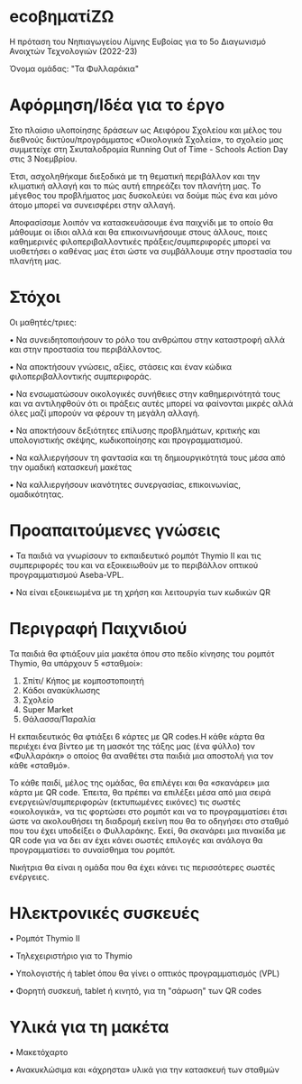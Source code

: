 # ecoβηματίΖΩ
Η πρόταση του Νηπιαγωγείου Λίμνης Ευβοίας για το 5ο Διαγωνισμό Ανοιχτών Τεχνολογιών (2022-23)

Όνομα ομάδας: "Τα Φυλλαράκια"
# Αφόρμηση/Ιδέα  για το έργο
Στο πλαίσιο υλοποίησης δράσεων ως Αειφόρου Σχολείου και μέλος του διεθνούς δικτύου/προγράμματος «Oικολογικά Σχολεία», το σχολείο μας συμμετείχε στη Σκυταλοδρομία Running Out of Time - Schools Action Day στις 3 Νοεμβρίου. 

Έτσι, ασχοληθήκαμε διεξοδικά με τη θεματική περιβάλλον και την κλιματική αλλαγή και το πώς αυτή επηρεάζει τον πλανήτη μας. Το μέγεθος του προβλήματος μας δυσκολεύει να δούμε πώς ένα και μόνο άτομο μπορεί να συνεισφέρει στην αλλαγή.

Αποφασίσαμε λοιπόν να κατασκευάσουμε ένα παιχνίδι με το οποίο θα μάθουμε οι ίδιοι αλλά και θα επικοινωνήσουμε στους άλλους, ποιες καθημερινές φιλοπεριβαλλοντικές πράξεις/συμπεριφορές μπορεί να υιοθετήσει ο καθένας μας έτσι ώστε να συμβάλλουμε στην προστασία του πλανήτη μας.
# Στόχοι
Οι μαθητές/τριες:

•	Να συνειδητοποιήσουν το ρόλο του ανθρώπου στην καταστροφή αλλά και στην προστασία του περιβάλλοντος.

•	Να αποκτήσουν  γνώσεις, αξίες, στάσεις και έναν κώδικα φιλοπεριβαλλοντικής συμπεριφοράς.

•	Να ενσωματώσουν οικολογικές συνήθειες στην καθημερινότητά τους και να αντιληφθούν ότι οι πράξεις αυτές μπορεί να φαίνονται μικρές αλλά όλες μαζί μπορούν να φέρουν τη μεγάλη αλλαγή.

•	Να αποκτήσουν δεξιότητες επίλυσης προβλημάτων, κριτικής και υπολογιστικής σκέψης, κωδικοποίησης και προγραμματισμού.

•	Να καλλιεργήσουν τη φαντασία και τη δημιουργικότητά τους μέσα από την ομαδική κατασκευή μακέτας

•	Να καλλιεργήσουν ικανότητες συνεργασίας, επικοινωνίας, ομαδικότητας.
# Προαπαιτούμενες γνώσεις
•	Τα παιδιά να γνωρίσουν το εκπαιδευτικό ρομπότ Thymio ΙΙ και τις συμπεριφορές του και να εξοικειωθούν με το περιβάλλον οπτικού προγραμματισμού Aseba-VPL.

•	Να είναι εξοικειωμένα με τη χρήση και λειτουργία των κωδικών QR
# Περιγραφή Παιχνιδιού
Τα παιδιά θα φτιάξουν μία μακέτα όπου στο πεδίο κίνησης του ρομπότ Thymio, θα υπάρχουν 5 «σταθμοί»: 
1.	Σπίτι/ Κήπος με κομποστοποιητή
2.	Κάδοι ανακύκλωσης
3.	Σχολείο 
4.	Super Market
5.	Θάλασσα/Παραλία
	
Η εκπαιδευτικός θα φτιάξει 6 κάρτες με QR codes.Η κάθε κάρτα θα περιέχει ένα βίντεο με τη μασκότ της τάξης μας (ένα φύλλο) τον «Φυλλαράκη» ο οποίος θα αναθέτει στα παιδιά μια αποστολή για τον κάθε «σταθμό».

Το κάθε παιδί, μέλος της ομάδας, θα επιλέγει και θα «σκανάρει» μια κάρτα με QR code. Έπειτα, θα πρέπει να επιλέξει μέσα από μια σειρά ενεργειών/συμπεριφορών (εκτυπωμένες εικόνες) τις σωστές «οικολογικά», να τις φορτώσει στο ρομπότ και να το προγραμματίσει έτσι ώστε να ακολουθήσει τη διαδρομή εκείνη που θα το οδηγήσει στο σταθμό που του έχει υποδείξει ο Φυλλαράκης. Εκεί, θα σκανάρει μια πινακίδα με QR code για να δει αν έχει κάνει σωστές επιλογές και ανάλογα θα προγραμματίσει το συναίσθημα του ρομπότ.

Νικήτρια θα είναι η ομάδα που θα έχει κάνει τις περισσότερες σωστές ενέργειες.
# Ηλεκτρονικές συσκευές
•	Ρομπότ Thymio ΙΙ

•	Τηλεχειριστήριο για το Thymio

•	Υπολογιστής ή tablet όπου θα γίνει ο οπτικός προγραμματισμός (VPL)

•	Φορητή συσκευή, tablet ή κινητό, για τη "σάρωση" των QR codes

# Υλικά για τη μακέτα
•	Μακετόχαρτο

•	Ανακυκλώσιμα και «άχρηστα» υλικά για την κατασκευή των σταθμών
